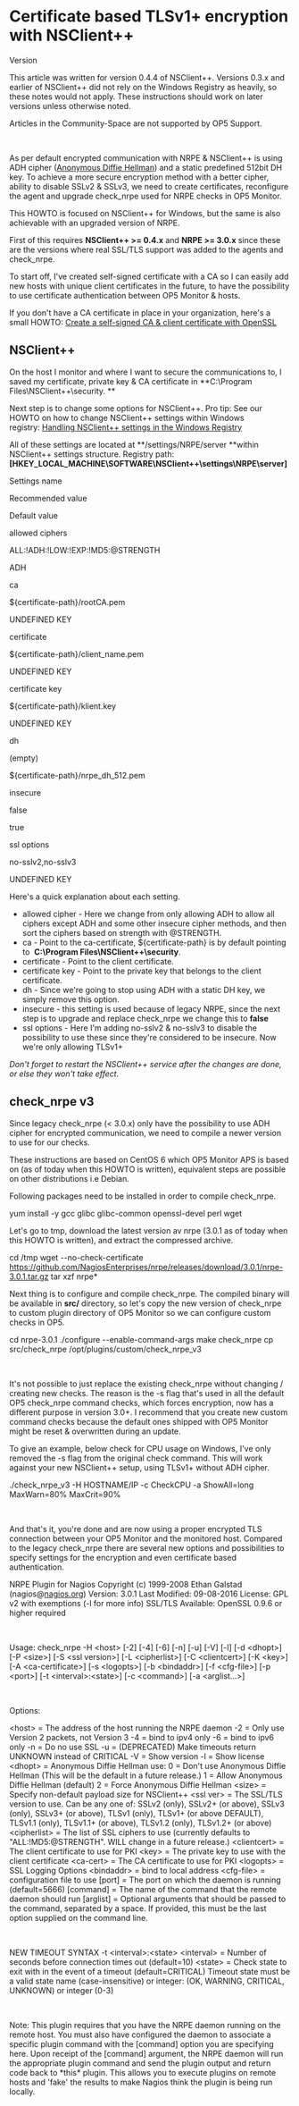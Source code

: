# Certificate based TLSv1+ encryption with NSClient++

Version

This article was written for version 0.4.4 of NSClient++. Versions 0.3.x and earlier of NSClient++ did not rely on the Windows Registry as heavily, so these notes would not apply. These instructions should work on later versions unless otherwise noted.

Articles in the Community-Space are not supported by OP5 Support.

 

As per default encrypted communication with NRPE & NSClient++ is using ADH cipher ([Anonymous Diffie Hellman](https://wiki.openssl.org/index.php/Diffie_Hellman#Diffie-Hellman_in_SSL.2FTLS)) and a static predefined 512bit DH key.
To achieve a more secure encryption method with a better cipher, ability to disable SSLv2 & SSLv3, we need to create certificates, reconfigure the agent and upgrade check\_nrpe used for NRPE checks in OP5 Monitor.

This HOWTO is focused on NSClient++ for Windows, but the same is also achievable with an upgraded version of NRPE.

First of this requires **NSClient++ \>= 0.4.x** and **NRPE \>= 3.0.x** since these are the versions where real SSL/TLS support was added to the agents and check\_nrpe.

To start off, I've created self-signed certificate with a CA so I can easily add new hosts with unique client certificates in the future, to have the possibility to use certificate authentication between OP5 Monitor & hosts.

If you don't have a CA certificate in place in your organization, here's a small HOWTO: [Create a self-signed CA & client certificate with OpenSSL](Create_a_self-signed_CA_client_certificate_with_OpenSSL)

## NSClient++

On the host I monitor and where I want to secure the communications to, I saved my certificate, private key & CA certificate in **C:\\Program Files\\NSClient++\\security. **

Next step is to change some options for NSClient++.
Pro tip: See our HOWTO on how to change NSClient++ settings within Windows registry: [Handling NSClient++ settings in the Windows Registry](Handling_NSClient++_settings_in_the_Windows_Registry)

All of these settings are located at **/settings/NRPE/server **within NSClient++ settings structure. Registry path: **[HKEY\_LOCAL\_MACHINE\\SOFTWARE\\NSClient++\\settings\\NRPE\\server]**

Settings name

Recommended value

Default value

allowed ciphers

ALL:!ADH:!LOW:!EXP:!MD5:@STRENGTH

ADH

ca

\${certificate-path}/rootCA.pem

UNDEFINED KEY

certificate

\${certificate-path}/client\_name.pem

UNDEFINED KEY

certificate key

\${certificate-path}/klient.key

UNDEFINED KEY

dh

(empty)

\${certificate-path}/nrpe\_dh\_512.pem

insecure

false

true

ssl options

no-sslv2,no-sslv3

UNDEFINED KEY

Here's a quick explanation about each setting.

-   allowed cipher - Here we change from only allowing ADH to allow all ciphers except ADH and some other insecure cipher methods, and then sort the ciphers based on strength with @STRENGTH.
-   ca - Point to the ca-certificate, \${certificate-path} is by default pointing to  **C:\\Program Files\\NSClient++\\security**.
-   certificate - Point to the client certificate.
-   certificate key - Point to the private key that belongs to the client certificate.
-   dh - Since we're going to stop using ADH with a static DH key, we simply remove this option.
-   insecure - this setting is used because of legacy NRPE, since the next step is to upgrade and replace check\_nrpe we change this to **false**
-   ssl options - Here I'm adding no-sslv2 & no-sslv3 to disable the possibility to use these since they're considered to be insecure. Now we're only allowing TLSv1+

*Don't forget to restart the NSClient++ service after the changes are done, or else they won't take effect.*

## check\_nrpe v3

Since legacy check\_nrpe (\< 3.0.x) only have the possibility to use ADH cipher for encrypted communication, we need to compile a newer version to use for our checks.

These instructions are based on CentOS 6 which OP5 Monitor APS is based on (as of today when this HOWTO is written), equivalent steps are possible on other distributions i.e Debian.

Following packages need to be installed in order to compile check\_nrpe.

yum install -y gcc glibc glibc-common openssl-devel perl wget

Let's go to tmp, download the latest version av nrpe (3.0.1 as of today when this HOWTO is written), and extract the compressed archive.

cd /tmp
wget --no-check-certificate <https://github.com/NagiosEnterprises/nrpe/releases/download/3.0.1/nrpe-3.0.1.tar.gz>
tar xzf nrpe\*

Next thing is to configure and compile check\_nrpe. The compiled binary will be available in **src/** directory, so let's copy the new version of check\_nrpe to custom plugin directory of OP5 Monitor so we can configure custom checks in OP5.

cd nrpe-3.0.1
./configure --enable-command-args
make check\_nrpe
cp src/check\_nrpe /opt/plugins/custom/check\_nrpe\_v3 

 

It's not possible to just replace the existing check\_nrpe without changing / creating new checks. The reason is the -s flag that's used in all the default OP5 check\_nrpe command checks, which forces encryption, now has a different purpose in version 3.0+.
I recommend that you create new custom command checks because the default ones shipped with OP5 Monitor might be reset & overwritten during an update. 

To give an example, below check for CPU usage on Windows, I've only removed the -s flag from the original check command. This will work against your new NSClient++ setup, using TLSv1+ without ADH cipher.

./check\_nrpe\_v3 -H HOSTNAME/IP -c CheckCPU -a ShowAll=long MaxWarn=80% MaxCrit=90%

 

And that's it, you're done and are now using a proper encrypted TLS connection between your OP5 Monitor and the monitored host. Compared to the legacy check\_nrpe there are several new options and possibilities to specify settings for the encryption and even certificate based authentication.

NRPE Plugin for Nagios
Copyright (c) 1999-2008 Ethan Galstad (nagios@[nagios.org](http://nagios.org))
Version: 3.0.1
Last Modified: 09-08-2016
License: GPL v2 with exemptions (-l for more info)
SSL/TLS Available: OpenSSL 0.9.6 or higher required

 

Usage: check\_nrpe -H \<host\> [-2] [-4] [-6] [-n] [-u] [-V] [-l] [-d \<dhopt\>]
 [-P \<size\>] [-S \<ssl version\>] [-L \<cipherlist\>] [-C \<clientcert\>]
 [-K \<key\>] [-A \<ca-certificate\>] [-s \<logopts\>] [-b \<bindaddr\>]
 [-f \<cfg-file\>] [-p \<port\>] [-t \<interval\>:\<state\>]
 [-c \<command\>] [-a \<arglist...\>]

 

Options:

\<host\> = The address of the host running the NRPE daemon
 -2 = Only use Version 2 packets, not Version 3
 -4 = bind to ipv4 only
 -6 = bind to ipv6 only
 -n = Do no use SSL
 -u = (DEPRECATED) Make timeouts return UNKNOWN instead of CRITICAL
 -V = Show version
 -l = Show license
 \<dhopt\> = Anonymous Diffie Hellman use:
 0 = Don't use Anonymous Diffie Hellman (This will be the default in a future release.)
 1 = Allow Anonymous Diffie Hellman (default)
 2 = Force Anonymous Diffie Hellman
 \<size\> = Specify non-default payload size for NSClient++
 \<ssl ver\> = The SSL/TLS version to use. Can be any one of: SSLv2 (only),
 SSLv2+ (or above), SSLv3 (only), SSLv3+ (or above),
 TLSv1 (only), TLSv1+ (or above DEFAULT), TLSv1.1 (only),
 TLSv1.1+ (or above), TLSv1.2 (only), TLSv1.2+ (or above)
 \<cipherlist\> = The list of SSL ciphers to use (currently defaults
 to "ALL:!MD5:@STRENGTH". WILL change in a future release.)
 \<clientcert\> = The client certificate to use for PKI
 \<key\> = The private key to use with the client certificate
 \<ca-cert\> = The CA certificate to use for PKI
 \<logopts\> = SSL Logging Options
 \<bindaddr\> = bind to local address
 \<cfg-file\> = configuration file to use
 [port] = The port on which the daemon is running (default=5666)
 [command] = The name of the command that the remote daemon should run
 [arglist] = Optional arguments that should be passed to the command,
 separated by a space. If provided, this must be the last
 option supplied on the command line.

 

NEW TIMEOUT SYNTAX
 -t \<interval\>:\<state\>
 \<interval\> = Number of seconds before connection times out (default=10)
 \<state\> = Check state to exit with in the event of a timeout (default=CRITICAL)
 Timeout state must be a valid state name (case-insensitive) or integer:
 (OK, WARNING, CRITICAL, UNKNOWN) or integer (0-3)

 

Note:
This plugin requires that you have the NRPE daemon running on the remote host.
You must also have configured the daemon to associate a specific plugin command
with the [command] option you are specifying here. Upon receipt of the
[command] argument, the NRPE daemon will run the appropriate plugin command and
send the plugin output and return code back to \*this\* plugin. This allows you
to execute plugins on remote hosts and 'fake' the results to make Nagios think
the plugin is being run locally.

 

